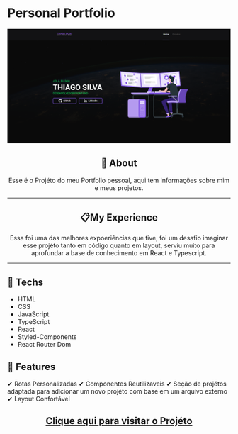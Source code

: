 #  **Personal Portfolio**

<div align="center">

![print do projeto](print.png)

</div>


<div align="center">

## 	&#127919; **About**
Esse é o Projéto do meu Portfolio pessoal, aqui tem informações sobre mim e meus projetos.

</div>
<hr/>
<div align="center">

## 📋**My Experience**
Essa foi uma das melhores expoeriências que tive, foi um desafio imaginar esse projéto tanto em código quanto em layout, serviu muito para aprofundar a base de conhecimento em React e Typescript.

</div>
<hr style=""/>
<div>

## 🔧 **Techs**

* HTML
* CSS
* JavaScript
* TypeScript
* React
* Styled-Components
* React Router Dom

</div>
<div>

## &#127775; **Features**
&#10004; Rotas Personalizadas &#10004; Componentes Reutilizaveis &#10004; Seção de projétos adaptada para adicionar um novo projéto com base em um arquivo externo &#10004; Layout Confortável

</div>
<div align="center">

## <a href="https://thiagosilvaportfolio.vercel.app/">**Clique aqui para visitar o Projéto**</a>

</div>
